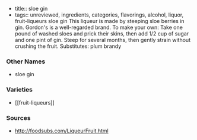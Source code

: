 - title:: sloe gin
- tags:: unreviewed, ingredients, categories, flavorings, alcohol, liquor, fruit-liqueurs
sloe gin This liqueur is made by steeping sloe berries in gin. Gordon's is a well-regarded brand. To make your own: Take one pound of washed sloes and prick their skins, then add 1/2 cup of sugar and one pint of gin. Steep for several months, then gently strain without crushing the fruit. Substitutes: plum brandy

### Other Names

* sloe gin

### Varieties

* [[fruit-liqueurs]]

### Sources
* http://foodsubs.com/LiqueurFruit.html
